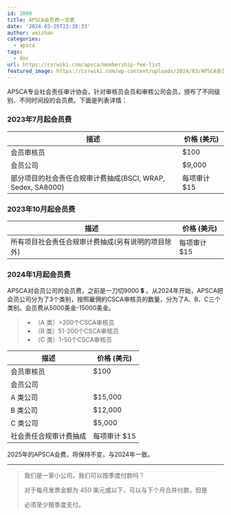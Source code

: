 ```yaml
---
id: 2890
title: APSCA会员费一览表
date: '2024-03-25T23:38:33'
author: weizhan
categories:
  - apsca
tags:
  - doc
url: https://csrwiki.com/apsca/membership-fee-list
featured_image: https://csrwiki.com/wp-content/uploads/2024/03/APSCA会员费.webp
---
```


APSCA专业社会责任审计协会，针对审核员会员和审核公司会员，颁布了不同级别、不同时间段的会员费。下面是列表详情：

### 2023年7月起会员费

| 描述                                          | 价格 (美元)  |
| ------------------------------------------- | -------- |
| 会员审核员                                       | $100     |
| 会员公司                                        | $9,000   |
| 部分项目的社会责任合规审计费抽成(BSCI, WRAP, Sedex, SA8000) | 每项审计 $15 |

### 2023年10月起会员费

| 描述                         | 价格 (美元)  |
| -------------------------- | -------- |
| 所有项目社会责任合规审计费抽成(另有说明的项目除外) | 每项审计 $15 |

### 2024年1月起会员费

APSCA对会员公司的会员费，之前是一刀切9000 💲 。从2024年开始，APSCA把会员公司分为了3个类别，按照雇佣的CSCA审核员的数量，分为了A、B、C三个类别。会员费从5000美金-15000美金。

> - （A 类）>200个CSCA审核员
> - （B 类）51-200个CSCA审核员
> - （C 类）1-50个CSCA审核员

| 描述          | 价格 (美元)  |
| ----------- | -------- |
| 会员审核员       | $100     |
| 会员公司        |          |
| A 类公司       | $15,000  |
| B 类公司       | $12,000  |
| C 类公司       | $5,000   |
| 社会责任合规审计费抽成 | 每项审计 $15 |

2025年的APSCA会费，将保持不变，与2024年一致。

***

> 我们是一家小公司，我们可以按季度付款吗？
>
> 对于每月发票金额为 450 美元或以下，可以与下个月合并付款，但是
>
> 必须至少按季度支付。
